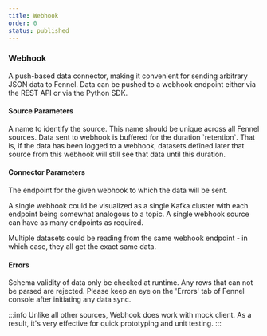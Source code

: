 ```yaml
---
title: Webhook
order: 0
status: published
---
```

### Webhook
<Divider>
<LeftSection>
A push-based data connector, making it convenient for sending arbitrary JSON data 
to Fennel. Data can be pushed to a webhook endpoint either via the REST API or via 
the Python SDK.

#### Source Parameters
<Expandable title="name" type="str">
A name to identify the source. This name should be unique across all Fennel sources.
</Expandable>

<Expandable title="retention" type="Duration" defaultVal="14d">
Data sent to webhook is buffered for the duration `retention`. That is, if the 
data has been logged to a webhook, datasets defined later that source from this 
webhook will still see that data until this duration.
</Expandable>

#### Connector Parameters
<Expandable title="endpoint" type="str">
The endpoint for the given webhook to which the data will be sent.

A single webhook could be visualized as a single Kafka cluster with each endpoint
being somewhat analogous to a topic. A single webhook source can have as many
endpoints as required.

Multiple datasets could be reading from the same webhook endpoint - in which case,
they all get the exact same data.
</Expandable>


#### Errors
<Expandable title="Schema mismatch errors">
Schema validity of data only be checked at runtime. Any rows that 
can not be parsed are rejected. Please keep an eye on the 'Errors' tab of 
Fennel console after initiating any data sync.
</Expandable>

:::info
Unlike all other sources, Webhook does work with mock client. As a result, it's 
very effective for quick prototyping and unit testing.
:::

</LeftSection>
<RightSection>
<pre snippet="api-reference/sources/webhook#webhook_define"
    status="success" message="Two datasets sourcing from endpoints of the same webook"
    highlight="4, 6, 13">
</pre>
<pre snippet="api-reference/sources/webhook#log_data_sdk"
    status="success" message="Pushing data into webhook via Python SDK">
</pre>
<pre snippet="api-reference/sources/webhook#log_data_rest_api"
    status="success" message="Pushing data into webhook via REST API">
</pre>
</RightSection>
</Divider>
